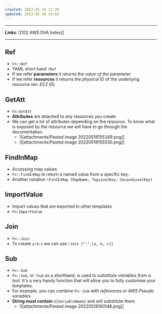 ```yaml
---
created: 2022-05-16 12:39
updated: 2022-05-18 16:02
---
```

---
**Links**: [[102 AWS DVA Index]]

---
## Ref
- `Fn::Ref`
- YAML short hand `!Ref`
- If we refer **parameters** it returns the *value of the parameter*
- If we refer **resources** it returns the *physical ID* of the underlying resource (ex: *EC2 ID*)

## GetAtt
- `Fn:GetAtt`
- **Attributes** are attached to any resources you create
- We can get a lot of attributes depending on the resource. To know what is exposed by the resource we will have to go through the documentation.
	- ![[attachments/Pasted image 20220518155349.png]]
	- ![[attachments/Pasted image 20220518155530.png]]

## FindInMap
- Accessing map values
- `Fn::FindInMap` to return a named value from a specific key.
- Another notation `!FindInMap [MapName, TopLevelKey, SecondLevelKey]`

## ImportValue
- Import values that are exported In other templates
- `Fn:ImportValue`

## Join
- `Fn::Join`
- To create `a:b:c` we can use `!Join [":",[a, b, c]]`

## Sub
- `Fn::Sub`
- `Fn::Sub`, or `!Sub` as a shorthand, is used to *substitute variables from a text*. It's a very handy function that will allow you to fully customise your templates.
- For example, you can *combine* `Fn::Sub` with *references or AWS Pseudo variables*
- **String must contain** `${VariableName}` and will substitute them.
	- ![[attachments/Pasted image 20220518160148.png]]